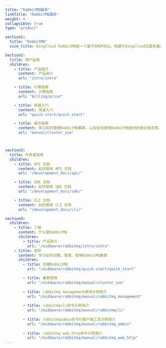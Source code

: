 ```yaml
---
title: "RabbitMQ服务"
linkTitle: "RabbitMQ服务"
weight: 4
collapsible: true
type: "product"

section1:
  title: "RabbitMQ"
  vice_title: QingCloud RabbitMQ是一个基于AMQP协议，构建于QingCloud云服务器之上的分布式消息队列系统，具有灵活路由、事务、高可用队列、消息排序、可视化管理工具等功能。服务器端用Erlang语言编写，天生具备高可用和高并发的特性。

Section2:
  title: 用户指南
  children:
    - title: 产品简介
      content: 产品简介
      url: "intro/intro"

    - title: 计费指南
      content: 计费指南
      url: "billing/price"

    - title: 快速入门
      content: 快速入门
      url: "quick-start/quick_start"

    - title: 操作指南
      content: 学习如何管理RabbitMQ集群，以及如何使用RabbitMQ提供的相关服务等。
      url: "manual/cluster_use"



section3:
  title: 开发者指南
  children:
    - title: API 文档
      content: 如何使用 API 文档
      url: "/development_docs/api/"

    - title: SDK 文档
      content: 如何使用 SDK 文档
      url: "/development_docs/sdk/"

    - title: CLI 文档
      content: 如何使用 CLI 文档
      url: "/development_docs/cli/"

section4:
  children:
    - title: 了解
      content: 什么是RabbitMQ
      children:
        - title: 产品简介
          url: "/middware/rabbitmq/intro/intro"
    - title: 进阶
      content: 学习如何创建、管理、使用RabbitMQ集群
      children: 
        - title: 创建RabbitMQ
          url: "/middware/rabbitmq/quick-start/quick_start"

        - title: 集群使用
          url: "/middware/rabbitmq/manual/cluster_use"
        
        - title: rabbitmq management使用示例简介
          url: "/middware/rabbitmq/manual/rabbitmq_management"
        
        - title: rabbitmqcli命令示例简介
          url: "/middware/rabbitmq/manual/rabbitmqcli"
        
        - title: rabbitmqadmin命令行客户端工具示例简介
          url: "/middware/rabbitmq/manual/rabbitmq_admin"
        
        - title: rabbitmq web http命令示例简介
          url: "/middware/rabbitmq/manual/rabbitmq_web_http"
---
```



